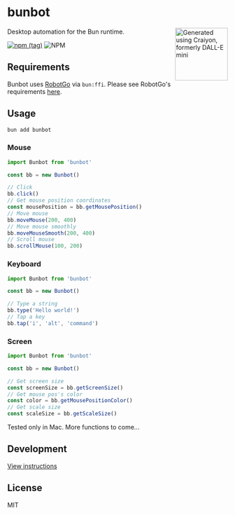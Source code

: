 # bunbot

[<img src="https://i.imgur.com/iQgEyms.jpg" title="Generated using Craiyon, formerly DALL-E mini" align="right" width="120">]([https://deno.land](https://www.craiyon.com/))

Desktop automation for the Bun runtime.

[![npm (tag)](https://img.shields.io/npm/v/bunbot?style=flat&colorA=000000&colorB=000000)](https://www.npmjs.com/package/bunbot) ![NPM](https://img.shields.io/npm/l/bunbot?style=flat&colorA=000000&colorB=000000)

## Requirements

Bunbot uses [RobotGo](https://github.com/go-vgo/robotgo) via `bun:ffi`. Please see RobotGo's requirements [here](https://github.com/go-vgo/robotgo#requirements).

## Usage

```bash
bun add bunbot
```

### Mouse

```ts
import Bunbot from 'bunbot'

const bb = new Bunbot()

// Click
bb.click()
// Get mouse position coordinates
const mousePosition = bb.getMousePosition()
// Move mouse
bb.moveMouse(200, 400)
// Move mouse smoothly
bb.moveMouseSmooth(200, 400)
// Scroll mouse
bb.scrollMouse(100, 200)
```

### Keyboard

```ts
import Bunbot from 'bunbot'

const bb = new Bunbot()

// Type a string
bb.type('Hello world!')
// Tap a key
bb.tap('i', 'alt', 'command')
```

### Screen

```ts
import Bunbot from 'bunbot'

const bb = new Bunbot()

// Get screen size
const screenSize = bb.getScreenSize()
// Get mouse pos's color
const color = bb.getMousePositionColor()
// Get scale size
const scaleSize = bb.getScaleSize()
```

Tested only in Mac. More functions to come...

## Development

[View instructions](/Development.md)

## License

MIT
